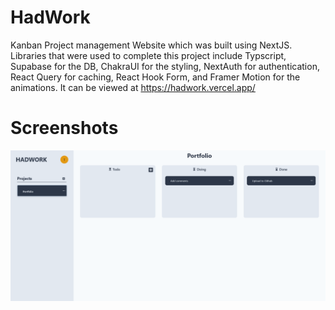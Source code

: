 # HadWork

Kanban Project management Website which was built using NextJS. Libraries that were used to complete this project include Typscript, Supabase for the DB, ChakraUI for the styling, NextAuth for authentication, React Query for caching, React Hook Form, and Framer Motion for the animations.
It can be viewed at https://hadwork.vercel.app/

# Screenshots

![Alt text](screenshots/HadWork_pic.png?raw=true)